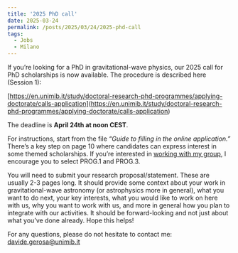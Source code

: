 ```yaml
---
title: '2025 PhD call'
date: 2025-03-24
permalink: /posts/2025/03/24/2025-phd-call
tags:
  - Jobs
  - Milano
---
```


If you’re looking for a PhD in gravitational-wave physics, our 2025 call for PhD scholarships is now available. The procedure is described here (Session 1):

[https://en.unimib.it/study/doctoral-research-phd-programmes/applying-doctorate/calls-application](<https://en.unimib.it/study/doctoral-research-phd-programmes/applying-doctorate/calls-application>)

The deadline is **April 24th at noon CEST**. 

For instructions, start from the file _“Guide to filling in the online application.”_ There’s a key step on page 10 where candidates can express interest in some themed scholarships. If you’re interested in [working with my group](<../../../../../index.html?p=2466>), I encourage you to select PROG.1 and PROG.3. 

You will need to submit your research proposal/statement. These are usually 2-3 pages long. It should provide some context about your work in gravitational-wave astronomy (or astrophysics more in general), what you want to do next, your key interests, what you would like to work on here with us, why you want to work with us, and more in general how you plan to integrate with our activities. It should be forward-looking and not just about what you’ve done already. Hope this helps!

For any questions, please do not hesitate to contact me: [davide.gerosa@unimib.it](<mailto:davide.gerosa@unimib.it>)

